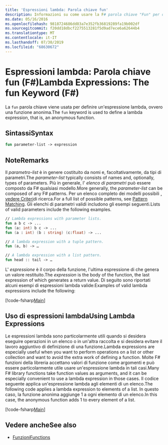 ```yaml
---
title: 'Espressioni lambda: Parola chiave fun'
description: Informazioni su come usare la F# parola chiave "Fun" per definire un'espressione lambda, che è una funzione anonima.
ms.date: 05/16/2016
ms.openlocfilehash: 9818724686dd83a7e352fb36819289fa19b002df
ms.sourcegitcommit: f20dd18dbcf2275513281f5d9ad7ece6a62644b4
ms.translationtype: MT
ms.contentlocale: it-IT
ms.lasthandoff: 07/30/2019
ms.locfileid: "68630672"
---
```

# <a name="lambda-expressions-the-fun-keyword-f"></a><span data-ttu-id="10d94-103">Espressioni lambda: Parola chiave fun (F#)</span><span class="sxs-lookup"><span data-stu-id="10d94-103">Lambda Expressions: The fun Keyword (F#)</span></span>

<span data-ttu-id="10d94-104">La `fun` parola chiave viene usata per definire un'espressione lambda, ovvero una funzione anonima.</span><span class="sxs-lookup"><span data-stu-id="10d94-104">The `fun` keyword is used to define a lambda expression, that is, an anonymous function.</span></span>

## <a name="syntax"></a><span data-ttu-id="10d94-105">Sintassi</span><span class="sxs-lookup"><span data-stu-id="10d94-105">Syntax</span></span>

```fsharp
fun parameter-list -> expression
```

## <a name="remarks"></a><span data-ttu-id="10d94-106">Note</span><span class="sxs-lookup"><span data-stu-id="10d94-106">Remarks</span></span>

<span data-ttu-id="10d94-107">Il *parametro-list* è in genere costituito da nomi e, facoltativamente, da tipi di parametri.</span><span class="sxs-lookup"><span data-stu-id="10d94-107">The *parameter-list* typically consists of names and, optionally, types of parameters.</span></span> <span data-ttu-id="10d94-108">Più in generale, l' *elenco di parametri* può essere composto da F# qualsiasi modello.</span><span class="sxs-lookup"><span data-stu-id="10d94-108">More generally, the *parameter-list* can be composed of any F# patterns.</span></span> <span data-ttu-id="10d94-109">Per un elenco completo dei modelli possibili [, vedere Criteri](../pattern-matching.md)di ricerca.</span><span class="sxs-lookup"><span data-stu-id="10d94-109">For a full list of possible patterns, see [Pattern Matching](../pattern-matching.md).</span></span> <span data-ttu-id="10d94-110">Gli elenchi di parametri validi includono gli esempi seguenti.</span><span class="sxs-lookup"><span data-stu-id="10d94-110">Lists of valid parameters include the following examples.</span></span>

```fsharp
// Lambda expressions with parameter lists.
fun a b c -> ...
fun (a: int) b c -> ...
fun (a : int) (b : string) (c:float) -> ...

// A lambda expression with a tuple pattern.
fun (a, b) -> …

// A lambda expression with a list pattern.
fun head :: tail -> …
```

<span data-ttu-id="10d94-111">L' *espressione* è il corpo della funzione, l'ultima espressione di che genera un valore restituito.</span><span class="sxs-lookup"><span data-stu-id="10d94-111">The *expression* is the body of the function, the last expression of which generates a return value.</span></span> <span data-ttu-id="10d94-112">Di seguito sono riportati alcuni esempi di espressioni lambda valide:</span><span class="sxs-lookup"><span data-stu-id="10d94-112">Examples of valid lambda expressions include the following:</span></span>

[!code-fsharp[Main](~/samples/snippets/fsharp/lang-ref-1/snippet301.fs)]

## <a name="using-lambda-expressions"></a><span data-ttu-id="10d94-113">Uso di espressioni lambda</span><span class="sxs-lookup"><span data-stu-id="10d94-113">Using Lambda Expressions</span></span>

<span data-ttu-id="10d94-114">Le espressioni lambda sono particolarmente utili quando si desidera eseguire operazioni in un elenco o in un'altra raccolta e si desidera evitare il lavoro aggiuntivo di definizione di una funzione.</span><span class="sxs-lookup"><span data-stu-id="10d94-114">Lambda expressions are especially useful when you want to perform operations on a list or other collection and want to avoid the extra work of defining a function.</span></span> <span data-ttu-id="10d94-115">Molte F# funzioni della libreria accettano valori di funzione come argomenti e può essere particolarmente utile usare un'espressione lambda in tali casi.</span><span class="sxs-lookup"><span data-stu-id="10d94-115">Many F# library functions take function values as arguments, and it can be especially convenient to use a lambda expression in those cases.</span></span> <span data-ttu-id="10d94-116">Il codice seguente applica un'espressione lambda agli elementi di un elenco.</span><span class="sxs-lookup"><span data-stu-id="10d94-116">The following code applies a lambda expression to elements of a list.</span></span> <span data-ttu-id="10d94-117">In questo caso, la funzione anonima aggiunge 1 a ogni elemento di un elenco.</span><span class="sxs-lookup"><span data-stu-id="10d94-117">In this case, the anonymous function adds 1 to every element of a list.</span></span>

[!code-fsharp[Main](~/samples/snippets/fsharp/lang-ref-1/snippet302.fs)]

## <a name="see-also"></a><span data-ttu-id="10d94-118">Vedere anche</span><span class="sxs-lookup"><span data-stu-id="10d94-118">See also</span></span>

- [<span data-ttu-id="10d94-119">Funzioni</span><span class="sxs-lookup"><span data-stu-id="10d94-119">Functions</span></span>](index.md)
